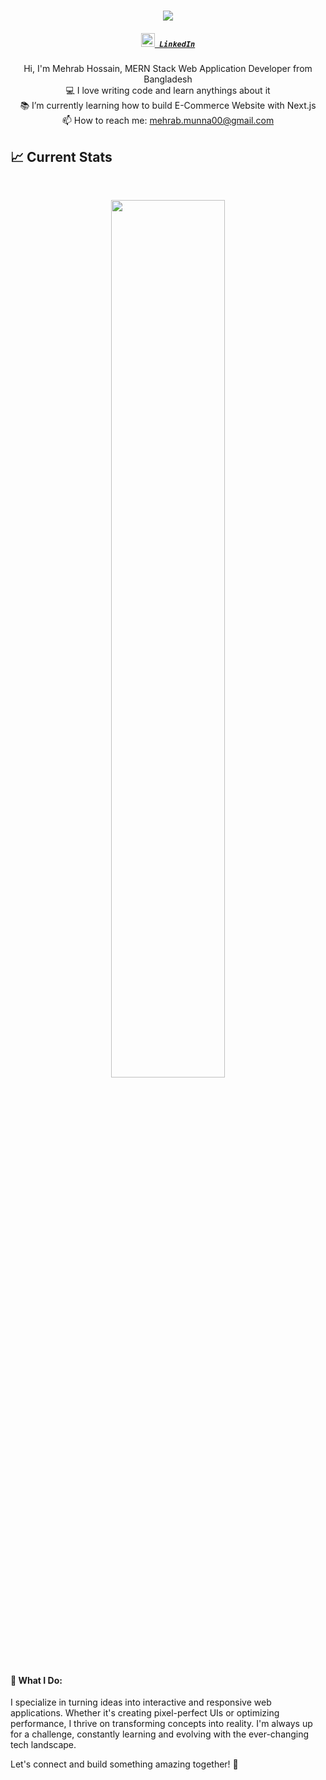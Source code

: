 <h1 align="center">
  <a href="https://git.io/typing-svg">
    <img src="https://readme-typing-svg.herokuapp.com/?lines=Hello,+There!+👋;....This+is+Mehrab+Hossain....;Nice+to+meet+you!&center=true&size=30">
  </a>
</h1>

<h5 align="center">
  <code><a href="https://www.linkedin.com/in/mehrab-hossain-505390274" title="LinkedIn Profile"><img width="22" src="https://cdn-icons-png.flaticon.com/256/174/174857.png"> LinkedIn</a></code>
</h5>

<p align="center">
  Hi, I'm Mehrab Hossain, MERN Stack Web Application Developer from Bangladesh
  <br>
  💻 I love writing code and learn anythings about it
  <br>
  📚 I’m currently learning how to build E-Commerce Website with Next.js
  <br>
  📫 How to reach me: <a href="mailto: mehrab.munna00@gmail.com">mehrab.munna00@gmail.com</a>
</p>

## :chart_with_upwards_trend: Current Stats

<br />
<p align="center">
  <img width="60%" src="https://streak-stats.demolab.com?user=mehrabhossain1&theme=dracula)](https://git.io/streak-stats" />
</p>


#### 🚀 What I Do:
I specialize in turning ideas into interactive and responsive web applications. Whether it's creating pixel-perfect UIs or optimizing performance, I thrive on transforming concepts into reality. I'm always up for a challenge, constantly learning and evolving with the ever-changing tech landscape.


Let's connect and build something amazing together! 🚀
